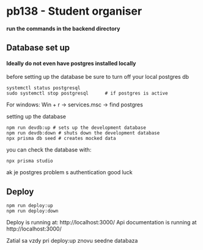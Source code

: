 # pb138 - Student organiser
#### run the commands in the backend directory

## Database set up

#### Ideally do not even have postgres installed locally

before setting up the database be sure to turn off your local postgres db
```
systemctl status postgresql
sudo systemctl stop postgresql      # if postgres is active
```
For windows: Win + r -> services.msc -> find postgres


setting up the database
```
npm run devdb:up # sets up the development database
npm run devdb:down # shuts down the development database
npx prisma db seed # creates mocked data
```

you can check the database with:
```
npx prisma studio
```
ak je postgres problem s authentication good luck

## Deploy
```
npm run deploy:up
npm run deploy:down
```
Deploy is running at: http://localhost:3000/
Api documentation is running at http://localhost:3000/

Zatial sa vzdy pri deploy:up znovu seedne databaza

